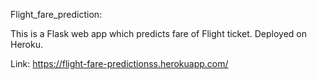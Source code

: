 Flight_fare_prediction:

This is a Flask web app which predicts fare of Flight ticket.
Deployed on Heroku.

Link: https://flight-fare-predictionss.herokuapp.com/
